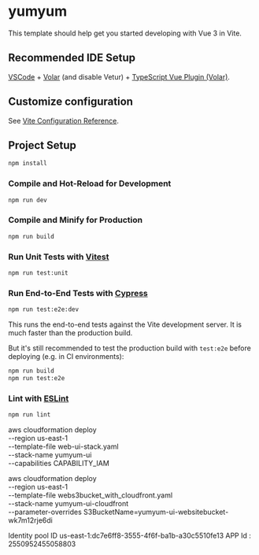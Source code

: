 # yumyum

This template should help get you started developing with Vue 3 in Vite.

## Recommended IDE Setup

[VSCode](https://code.visualstudio.com/) + [Volar](https://marketplace.visualstudio.com/items?itemName=Vue.volar) (and disable Vetur) + [TypeScript Vue Plugin (Volar)](https://marketplace.visualstudio.com/items?itemName=Vue.vscode-typescript-vue-plugin).

## Customize configuration

See [Vite Configuration Reference](https://vitejs.dev/config/).

## Project Setup

```sh
npm install
```

### Compile and Hot-Reload for Development

```sh
npm run dev
```

### Compile and Minify for Production

```sh
npm run build
```

### Run Unit Tests with [Vitest](https://vitest.dev/)

```sh
npm run test:unit
```

### Run End-to-End Tests with [Cypress](https://www.cypress.io/)

```sh
npm run test:e2e:dev
```

This runs the end-to-end tests against the Vite development server.
It is much faster than the production build.

But it's still recommended to test the production build with `test:e2e` before deploying (e.g. in CI environments):

```sh
npm run build
npm run test:e2e
```

### Lint with [ESLint](https://eslint.org/)

```sh
npm run lint
```
aws cloudformation deploy \
--region us-east-1 \
--template-file web-ui-stack.yaml \
--stack-name yumyum-ui \
--capabilities CAPABILITY_IAM


aws cloudformation deploy \
--region us-east-1 \
--template-file webs3bucket_with_cloudfront.yaml \
--stack-name yumyum-ui-cloudfront \
--parameter-overrides S3BucketName=yumyum-ui-websitebucket-wk7m12rje6di

Identity pool ID 
us-east-1:dc7e6ff8-3555-4f6f-ba1b-a30c5510fe13
APP Id : 2550952455058803